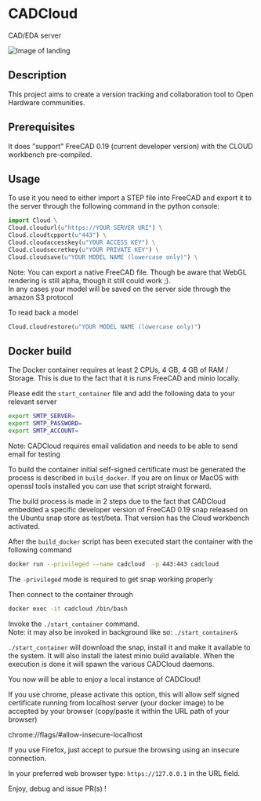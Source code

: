 # CADCloud
CAD/EDA server

![Image of landing](https://raw.githubusercontent.com/CADCloud/CADCloud/master/screenshot/landing.png)

## Description
This project aims to create a version tracking and collaboration tool to Open Hardware communities. 

## Prerequisites
It does "support" FreeCAD 0.19 (current developer version) with the CLOUD workbench pre-compiled. 

## Usage
To use it you need to either import a STEP file into FreeCAD and export it to the server through the following command in the python console:

```python
import Cloud \
Cloud.cloudurl(u"https://YOUR SERVER URI") \
Cloud.cloudtcpport(u"443") \
Cloud.cloudaccesskey(u"YOUR ACCESS KEY") \
Cloud.cloudsecretkey(u"YOUR PRIVATE KEY") \
Cloud.cloudsave(u"YOUR MODEL NAME (lowercase only)") \
```

Note: You can export a native FreeCAD file. Though be aware that WebGL rendering is still alpha, though it still could work ;).  
In any cases your model will be saved on the server side through the amazon S3 protocol  

To read back a model  

```python
Cloud.cloudrestore(u"YOUR MODEL NAME (lowercase only)") 
```

## Docker build

The Docker container requires at least 2 CPUs, 4 GB, 4 GB of RAM / Storage. This is due to the fact that it is runs FreeCAD and minio locally.

Please edit the `start_container` file and add the following data to your relevant server

```bash
export SMTP_SERVER=
export SMTP_PASSWORD=
export SMTP_ACCOUNT=
```

Note: CADCloud requires email validation and needs to be able to send email for testing

To build the container initial self-signed certificate must be generated the process is described in `build_docker`.
If you are on linux or MacOS with openssl tools installed you can use that script straight forward.

The build process is made in 2 steps due to the fact that CADCloud embedded a specific developer version of FreeCAD 0.19
snap released on the Ubuntu snap store as test/beta. That version has the Cloud workbench activated.

After the `build_docker` script has been executed start the container with the following command

```bash
docker run --privileged --name cadcloud  -p 443:443 cadcloud
```

The `-privileged` mode is required to get snap working properly

Then connect to the container through

```bash
docker exec -it cadcloud /bin/bash
```

Invoke the `./start_container` command.  
Note: it may also  be invoked in background like so: `./start_container&` 

`./start_container` will download the snap, install it and make it available to the system. It will also install the latest minio build available. When the
execution is done it will spawn the various CADCloud daemons.

You now will be able to enjoy a local instance of CADCloud! 

If you use chrome, please activate this option, this will allow self signed certificate running from localhost server (your docker image) to be accepted by your browser (copy/paste it within the URL path of your browser)

chrome://flags/#allow-insecure-localhost

If you use Firefox, just accept to pursue the browsing using an insecure connection.

In your preferred web browser type: `https://127.0.0.1` in the URL field. 

Enjoy, debug and issue PR(s) !

